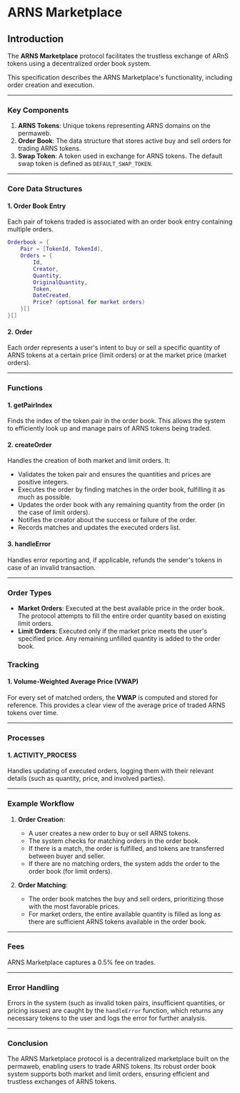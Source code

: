 # ARNS Marketplace
## Introduction

The **ARNS Marketplace** protocol facilitates the trustless exchange of ARnS tokens using a decentralized order book system.

This specification describes the ARNS Marketplace's functionality, including order creation and execution.

---

### Key Components

1. **ARNS Tokens**: Unique tokens representing ARNS domains on the permaweb.
2. **Order Book**: The data structure that stores active buy and sell orders for trading ARNS tokens.
3. **Swap Token**: A token used in exchange for ARNS tokens. The default swap token is defined as `DEFAULT_SWAP_TOKEN`.

---

### Core Data Structures

#### 1. **Order Book Entry**
Each pair of tokens traded is associated with an order book entry containing multiple orders.

```lua
Orderbook = {
    Pair = [TokenId, TokenId],
    Orders = {
        Id,
        Creator,
        Quantity,
        OriginalQuantity,
        Token,
        DateCreated,
        Price? (optional for market orders)
    }[]
}[]
```

#### 2. **Order**
Each order represents a user's intent to buy or sell a specific quantity of ARNS tokens at a certain price (limit orders) or at the market price (market orders).

---

### Functions

#### 1. **getPairIndex**
Finds the index of the token pair in the order book. This allows the system to efficiently look up and manage pairs of ARNS tokens being traded.

#### 2. **createOrder**
Handles the creation of both market and limit orders. It:
- Validates the token pair and ensures the quantities and prices are positive integers.
- Executes the order by finding matches in the order book, fulfilling it as much as possible.
- Updates the order book with any remaining quantity from the order (in the case of limit orders).
- Notifies the creator about the success or failure of the order.
- Records matches and updates the executed orders list.

#### 3. **handleError**
Handles error reporting and, if applicable, refunds the sender's tokens in case of an invalid transaction.

---

### Order Types

- **Market Orders**: Executed at the best available price in the order book. The protocol attempts to fill the entire order quantity based on existing limit orders.
- **Limit Orders**: Executed only if the market price meets the user's specified price. Any remaining unfilled quantity is added to the order book.

### Tracking

#### 1. **Volume-Weighted Average Price (VWAP)**
For every set of matched orders, the **VWAP** is computed and stored for reference. This provides a clear view of the average price of traded ARNS tokens over time.

---

### Processes

#### 1. **ACTIVITY_PROCESS**
Handles updating of executed orders, logging them with their relevant details (such as quantity, price, and involved parties).

---

### Example Workflow

1. **Order Creation**:
   - A user creates a new order to buy or sell ARNS tokens.
   - The system checks for matching orders in the order book.
   - If there is a match, the order is fulfilled, and tokens are transferred between buyer and seller.
   - If there are no matching orders, the system adds the order to the order book (for limit orders).

2. **Order Matching**:
   - The order book matches the buy and sell orders, prioritizing those with the most favorable prices.
   - For market orders, the entire available quantity is filled as long as there are sufficient ARNS tokens available in the order book.

---

### Fees

ARNS Marketplace captures a 0.5% fee on trades.

---

### Error Handling

Errors in the system (such as invalid token pairs, insufficient quantities, or pricing issues) are caught by the `handleError` function, which returns any necessary tokens to the user and logs the error for further analysis.

---

### Conclusion

The ARNS Marketplace protocol is a decentralized marketplace built on the permaweb, enabling users to trade ARNS tokens. Its robust order book system supports both market and limit orders, ensuring efficient and trustless exchanges of ARNS tokens.